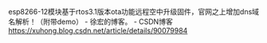 esp8266-12模块基于rtos3.1版本ota功能远程空中升级固件，官网之上增加dns域名解析！（附带demo） - 徐宏的博客。 - CSDN博客 https://xuhong.blog.csdn.net/article/details/90079984